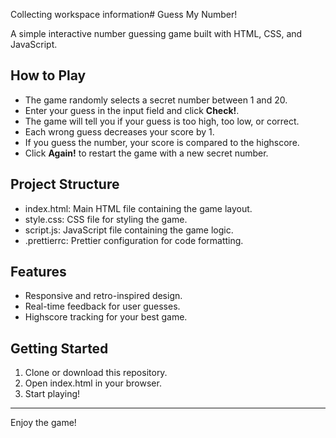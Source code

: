 Collecting workspace information# Guess My Number!

A simple interactive number guessing game built with HTML, CSS, and JavaScript.

## How to Play

- The game randomly selects a secret number between 1 and 20.
- Enter your guess in the input field and click **Check!**.
- The game will tell you if your guess is too high, too low, or correct.
- Each wrong guess decreases your score by 1.
- If you guess the number, your score is compared to the highscore.
- Click **Again!** to restart the game with a new secret number.

## Project Structure

- index.html: Main HTML file containing the game layout.
- style.css: CSS file for styling the game.
- script.js: JavaScript file containing the game logic.
- .prettierrc: Prettier configuration for code formatting.

## Features

- Responsive and retro-inspired design.
- Real-time feedback for user guesses.
- Highscore tracking for your best game.

## Getting Started

1. Clone or download this repository.
2. Open index.html in your browser.
3. Start playing!

---

Enjoy the game!
